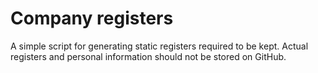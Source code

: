 # Company registers

A simple script for generating static registers required to be kept. Actual registers and personal information should not be stored on GitHub.
